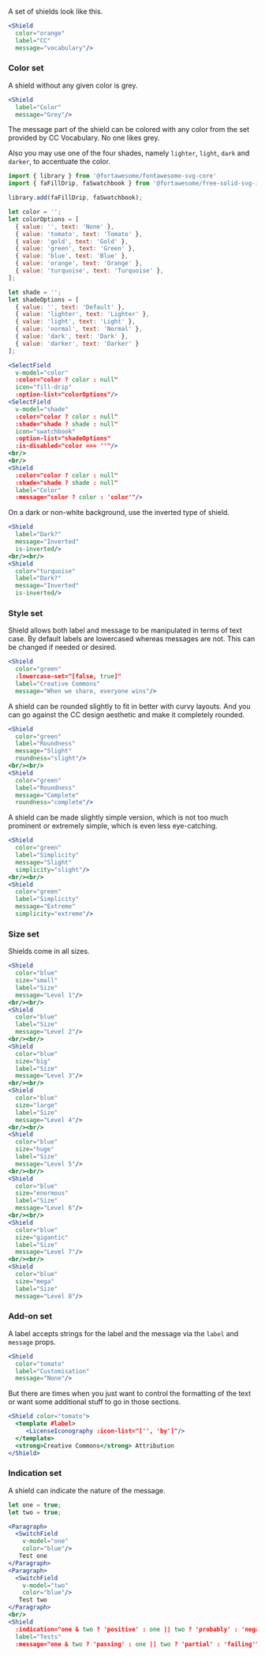 A set of shields look like this.

```jsx
<Shield
  color="orange"
  label="CC"
  message="vocabulary"/>
```

### Color set

A shield without any given color is grey.

```jsx
<Shield
  label="Color"
  message="Grey"/> 
```

The message part of the shield can be colored with any color from the set
provided by CC Vocabulary. No one likes grey.

Also you may use one of the four shades, namely `lighter`, `light`, `dark` and `darker`, 
to accentuate the color.

```jsx
import { library } from '@fortawesome/fontawesome-svg-core'
import { faFillDrip, faSwatchbook } from '@fortawesome/free-solid-svg-icons'

library.add(faFillDrip, faSwatchbook);

let color = '';
let colorOptions = [
  { value: '', text: 'None' },
  { value: 'tomato', text: 'Tomato' },
  { value: 'gold', text: 'Gold' },
  { value: 'green', text: 'Green' },
  { value: 'blue', text: 'Blue' },
  { value: 'orange', text: 'Orange' },
  { value: 'turquoise', text: 'Turquoise' },
];

let shade = '';
let shadeOptions = [
  { value: '', text: 'Default' },
  { value: 'lighter', text: 'Lighter' },
  { value: 'light', text: 'Light' },
  { value: 'normal', text: 'Normal' },
  { value: 'dark', text: 'Dark' },
  { value: 'darker', text: 'Darker' }
];

<SelectField
  v-model="color"
  :color="color ? color : null"
  icon="fill-drip"
  :option-list="colorOptions"/>
<SelectField
  v-model="shade"
  :color="color ? color : null"
  :shade="shade ? shade : null"
  icon="swatchbook"
  :option-list="shadeOptions"
  :is-disabled="color === ''"/>
<br/>
<br/>
<Shield
  :color="color ? color : null"
  :shade="shade ? shade : null"
  label="Color"
  :message="color ? color : 'color'"/>
```

On a dark or non-white background, use the inverted type of shield.

```jsx { "props": { "className": "dark-background" } }
<Shield
  label="Dark?"
  message="Inverted"
  is-inverted/>
<br/><br/>
<Shield
  color="turquoise"
  label="Dark?"
  message="Inverted"
  is-inverted/>
```

### Style set

Shield allows both label and message to be manipulated in terms of text case. By
default labels are lowercased whereas messages are not. This can be changed if
needed or desired.

```jsx
<Shield
  color="green"
  :lowercase-set="[false, true]"
  label="Creative Commons"
  message="When we share, everyone wins"/>
```

A shield can be rounded slightly to fit in better with curvy layouts. And you
can go against the CC design aesthetic and make it completely rounded.

```jsx
<Shield
  color="green"
  label="Roundness"
  message="Slight"
  roundness="slight"/>
<br/><br/>
<Shield
  color="green"
  label="Roundness"
  message="Complete"
  roundness="complete"/>
```  

A shield can be made slightly simple version, which is not too much prominent
or extremely simple, which is even less eye-catching.

```jsx
<Shield
  color="green"
  label="Simplicity"
  message="Slight"
  simplicity="slight"/>
<br/><br/>
<Shield
  color="green"
  label="Simplicity"
  message="Extreme"
  simplicity="extreme"/>
```  


### Size set

Shields come in all sizes.

```jsx
<Shield
  color="blue"
  size="small"
  label="Size"
  message="Level 1"/>
<br/><br/>
<Shield
  color="blue"
  label="Size"
  message="Level 2"/>
<br/><br/>
<Shield
  color="blue"
  size="big"
  label="Size"
  message="Level 3"/>
<br/><br/>
<Shield
  color="blue"
  size="large"
  label="Size"
  message="Level 4"/>
<br/><br/>
<Shield
  color="blue"
  size="huge"
  label="Size"
  message="Level 5"/>
<br/><br/>
<Shield
  color="blue"
  size="enormous"
  label="Size"
  message="Level 6"/>
<br/><br/>
<Shield
  color="blue"
  size="gigantic"
  label="Size"
  message="Level 7"/>
<br/><br/>
<Shield
  color="blue"
  size="mega"
  label="Size"
  message="Level 8"/>
```

### Add-on set

A label accepts strings for the label and the message via the `label` and 
`message` props.

```jsx
<Shield
  color="tomato"
  label="Customisation"
  message="None"/>
``` 

But there are times when you just want to control the formatting of the text or
want some additional stuff to go in those sections.

```jsx
<Shield color="tomato">
  <template #label>
     <LicenseIconography :icon-list="['', 'by']"/>
  </template>
  <strong>Creative Commons</strong> Attribution
</Shield>
```

### Indication set

A shield can indicate the nature of the message.

```jsx
let one = true;
let two = true;

<Paragraph>
  <SwitchField 
    v-model="one"
    color="blue"/>
   Test one
</Paragraph>
<Paragraph>
  <SwitchField 
    v-model="two"
    color="blue"/>
   Test two
</Paragraph>
<br/>
<Shield 
  :indication="one & two ? 'positive' : one || two ? 'probably' : 'negative'"
  label="Tests"
  :message="one & two ? 'passing' : one || two ? 'partial' : 'failing'"/>
```

